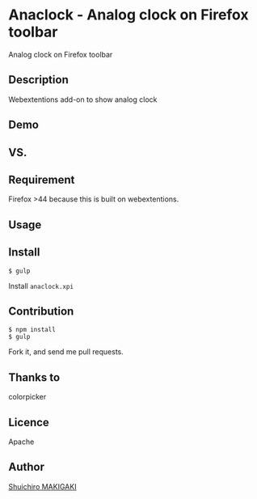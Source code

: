 # Anaclock - Analog clock on Firefox toolbar

Analog clock on Firefox toolbar

## Description
Webextentions add-on to show analog clock

## Demo

## VS.

## Requirement
Firefox >44 because this is built on webextentions.

## Usage

## Install
```
$ gulp
```

Install `anaclock.xpi`

## Contribution
```
$ npm install
$ gulp
```

Fork it, and send me pull requests.

## Thanks to
colorpicker

## Licence
Apache

## Author

[Shuichiro MAKIGAKI](https://github.com/shuichiro-makigaki)
